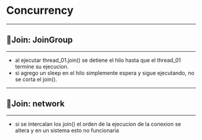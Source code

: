 # Concurrency
---
## 🚀Join: JoinGroup
---
* al ejecutar thread_01.join()  se detiene el hilo hasta que el thread_01 termine su ejecucion.
* si agrego un sleep en el hilo simplemente espera y sigue ejecutando, no se corta el join().

---
## 🚀Join: network
---
* si se intercalan los join() el orden de la ejecucion de la conexion se altera y en un sistema esto no funcionaria
